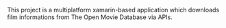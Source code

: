 This project is a multiplatform xamarin-based application which downloads film informations from The Open Movie Database via APIs.

